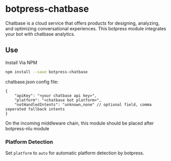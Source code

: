 # botpress-chatbase
Chatbase is a cloud service that offers products for designing, analyzing, and optimizing conversational experiences. This botpress module integrates your bot with chatbase analytics.

## Use
Install Via NPM
```sh
npm install --save botpress-chatbase
```
chatbase.json config file:
```JS
{
    "apiKey": "<your chatbase api key>",
    "platform": "<chatbase bot platform>",
    "notHandledIntents": "unknown,none" // optional field, comma seperated fallback intents
}
```
On the incoming middleware chain, this module should be placed after botpress-nlu module

### Platform Detection
Set `platform` to `auto` for automatic platform detection by botpress.